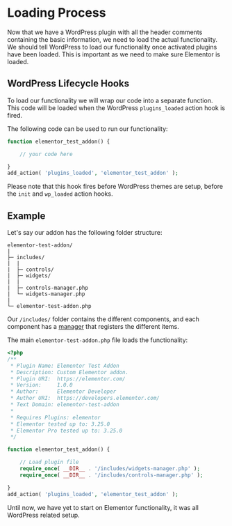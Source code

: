 # Loading Process

<Badge type="tip" vertical="top" text="Elementor Core" /> <Badge type="warning" vertical="top" text="Basic" />

Now that we have a WordPress plugin with all the header comments containing the basic information, we need to load the actual functionality. We should tell WordPress to load our functionality once activated plugins have been loaded. This is important as we need to make sure Elementor is loaded.

## WordPress Lifecycle Hooks

To load our functionality we will wrap our code into a separate function. This code will be loaded when the WordPress `plugins_loaded` action hook is fired.

The following code can be used to run our functionality:

```php
function elementor_test_addon() {

	// your code here

}
add_action( 'plugins_loaded', 'elementor_test_addon' );
```

Please note that this hook fires before WordPress themes are setup, before the `init` and `wp_loaded` action hooks.

## Example

Let's say our addon has the following folder structure:

```
elementor-test-addon/
|
├─ includes/
|  |
|  ├─ controls/
|  ├─ widgets/
|  |
|  ├─ controls-manager.php
|  └─ widgets-manager.php
|
└─ elementor-test-addon.php
```

Our `/includes/` folder contains the different components, and each component has a [manager](./../managers/) that registers the different items.

The main `elementor-test-addon.php` file loads the functionality:

```php
<?php
/**
 * Plugin Name: Elementor Test Addon
 * Description: Custom Elementor addon.
 * Plugin URI:  https://elementor.com/
 * Version:     1.0.0
 * Author:      Elementor Developer
 * Author URI:  https://developers.elementor.com/
 * Text Domain: elementor-test-addon
 *
 * Requires Plugins: elementor
 * Elementor tested up to: 3.25.0
 * Elementor Pro tested up to: 3.25.0
 */

function elementor_test_addon() {

	// Load plugin file
	require_once( __DIR__ . '/includes/widgets-manager.php' );
	require_once( __DIR__ . '/includes/controls-manager.php' );

}
add_action( 'plugins_loaded', 'elementor_test_addon' );
```

Until now, we have yet to start on Elementor functionality, it was all WordPress related setup.
